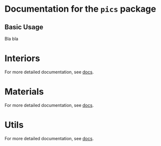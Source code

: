 # Documentation for the ```pics``` package

## Basic Usage

Bla bla

# Interiors

For more detailed documentation, see [docs](docs/interiors_docs.md).

# Materials

For more detailed documentation, see [docs](docs/materials_docs.md).

# Utils

For more detailed documentation, see [docs](docs/utils_docs.md).
